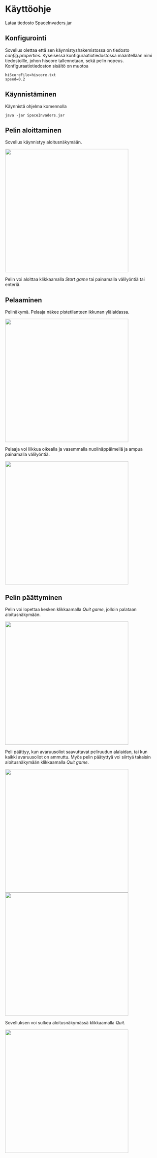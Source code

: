 # Käyttöohje

Lataa tiedosto SpaceInvaders.jar

## Konfigurointi

Sovellus olettaa että sen käynnistyshakemistossa on tiedosto _config.properties_. Kyseisessä konfiguraatiotiedostossa määritellään nimi tiedostollle, johon hiscore tallennetaan, sekä pelin nopeus. Konfiguraatiotiedoston sisältö on muotoa
```
hiScoreFile=hiscore.txt
speed=0.2
```

## Käynnistäminen

Käynnistä ohjelma komennolla
```
java -jar SpaceInvaders.jar
```

## Pelin aloittaminen

Sovellus käynnistyy aloitusnäkymään.

<img src="https://raw.githubusercontent.com/behindthegroove/ot-harjoitustyo-s20/master/dokumentaatio/kuvat/kayttoohje1.png" width=400>

Pelin voi aloittaa klikkaamalla _Start game_ tai painamalla välilyöntiä tai enteriä.

## Pelaaminen

Pelinäkymä. Pelaaja näkee pistetilanteen ikkunan ylälaidassa.

<img src="https://raw.githubusercontent.com/behindthegroove/ot-harjoitustyo-s20/master/dokumentaatio/kuvat/kayttoohje2.png" width=400>

Pelaaja voi liikkua oikealla ja vasemmalla nuolinäppäimellä ja ampua painamalla välilyöntiä.

<img src="https://raw.githubusercontent.com/behindthegroove/ot-harjoitustyo-s20/master/dokumentaatio/kuvat/kayttoohje3.png" width=400>

## Pelin päättyminen

Pelin voi lopettaa kesken klikkaamalla _Quit game_, jolloin palataan aloitusnäkymään.

<img src="https://raw.githubusercontent.com/behindthegroove/ot-harjoitustyo-s20/master/dokumentaatio/kuvat/kayttoohje4.png" width=400>

Peli päättyy, kun avaruusoliot saavuttavat peliruudun alalaidan, tai kun kaikki avaruusoliot on ammuttu. Myös pelin päätyttyä voi siirtyä takaisin aloitusnäkymään klikkaamalla _Quit game_.

<img src="https://raw.githubusercontent.com/behindthegroove/ot-harjoitustyo-s20/master/dokumentaatio/kuvat/kayttoohje5.png" width=400>
<img src="https://raw.githubusercontent.com/behindthegroove/ot-harjoitustyo-s20/master/dokumentaatio/kuvat/kayttoohje6.png" width=400>

Sovelluksen voi sulkea aloitusnäkymässä klikkaamalla _Quit_.

<img src="https://raw.githubusercontent.com/behindthegroove/ot-harjoitustyo-s20/master/dokumentaatio/kuvat/kayttoohje7.png" width=400>
